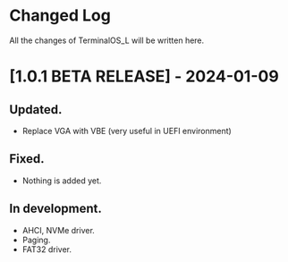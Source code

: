 # Changed Log
All the changes of TerminalOS_L will be written here.

# [1.0.1 BETA RELEASE] - 2024-01-09

## Updated.
- Replace VGA with VBE (very useful in UEFI environment)


## Fixed.
- Nothing is added yet.

## In development.
- AHCI, NVMe driver.
- Paging.
- FAT32 driver.

